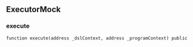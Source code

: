 ## ExecutorMock

### execute

```solidity
function execute(address _dslContext, address _programContext) public
```


